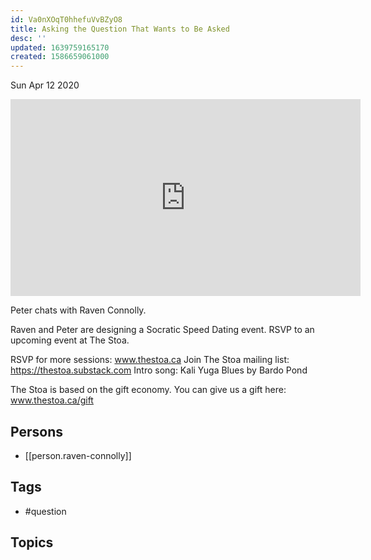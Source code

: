 ```yaml
---
id: Va0nXOqT0hhefuVvBZyO8
title: Asking the Question That Wants to Be Asked
desc: ''
updated: 1639759165170
created: 1586659061000
---
```





Sun Apr 12 2020

<iframe width="560" height="315" src="https://www.youtube.com/embed/h2owb_1pwxo" title="Asking the Question That Wants to Be Asked w/ Raven Connolly" frameborder="0" allow="accelerometer; autoplay; clipboard-write; encrypted-media; gyroscope; picture-in-picture" allowfullscreen ></iframe>

Peter chats with Raven Connolly. 

Raven and Peter are designing a Socratic Speed Dating event. RSVP to an upcoming event at The Stoa.

RSVP for more sessions: www.thestoa.ca
Join The Stoa mailing list: https://thestoa.substack.com
Intro song: Kali Yuga Blues by Bardo Pond

The Stoa is based on the gift economy. You can give us a gift here: www.thestoa.ca/gift

## Persons

- [[person.raven-connolly]]

## Tags

- #question

## Topics



